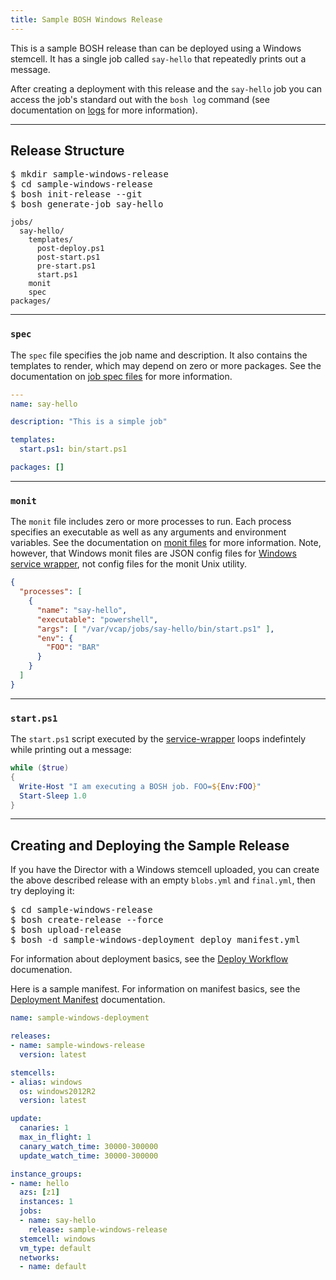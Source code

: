 ```yaml
---
title: Sample BOSH Windows Release
---
```


This is a sample BOSH release than can be deployed using a Windows stemcell. It has a single job called `say-hello` that repeatedly prints out a message.

After creating a deployment with this release and the `say-hello` job you can access the job's standard out with the `bosh log` command (see documentation on [logs](job-logs.html) for more information).

---
## <a id="release-structure"></a> Release Structure

<pre class="terminal">
$ mkdir sample-windows-release
$ cd sample-windows-release
$ bosh init-release --git
$ bosh generate-job say-hello
</pre>

```
jobs/
  say-hello/
    templates/
      post-deploy.ps1
      post-start.ps1
      pre-start.ps1
      start.ps1
    monit
    spec
packages/
```

---
### <a id="say-hello-spec"></a> `spec`

The `spec` file specifies the job name and description. It also contains the templates to render, which may depend on zero or more packages. See the documentation on [job spec files](jobs.html#spec) for more information.

```yaml
---
name: say-hello

description: "This is a simple job"

templates:
  start.ps1: bin/start.ps1

packages: []
```

---
### <a id="say-hello-monit"></a> `monit`

The `monit` file includes zero or more processes to run. Each process specifies an executable as well as any arguments and environment variables. See the documentation on [monit files](jobs.html#monit) for more information. Note, however, that Windows monit files are JSON config files for [Windows service wrapper](https://github.com/kohsuke/winsw), not config files for the monit Unix utility.

```json
{
  "processes": [
    {
      "name": "say-hello",
      "executable": "powershell",
      "args": [ "/var/vcap/jobs/say-hello/bin/start.ps1" ],
      "env": {
        "FOO": "BAR"
      }
    }
  ]
}
```

---
### <a id="start-ps1"></a> `start.ps1`

The `start.ps1` script executed by the [service-wrapper](https://github.com/kohsuke/winsw) loops indefintely while printing out a message:

```powershell
while ($true)
{
  Write-Host "I am executing a BOSH job. FOO=${Env:FOO}"
  Start-Sleep 1.0
}
```

---
## <a id='deploying'></a> Creating and Deploying the Sample Release

If you have the Director with a Windows stemcell uploaded, you can create the above described release with an empty `blobs.yml` and `final.yml`, then try deploying it:

<pre class="terminal">
$ cd sample-windows-release
$ bosh create-release --force
$ bosh upload-release
$ bosh -d sample-windows-deployment deploy manifest.yml
</pre>

For information about deployment basics, see the [Deploy Workflow](basic-workflow.html) documenation.

Here is a sample manifest. For information on manifest basics, see the [Deployment Manifest](deployment-manifest.html) documentation.

```yaml
name: sample-windows-deployment

releases:
- name: sample-windows-release
  version: latest

stemcells:
- alias: windows
  os: windows2012R2
  version: latest

update:
  canaries: 1
  max_in_flight: 1
  canary_watch_time: 30000-300000
  update_watch_time: 30000-300000

instance_groups:
- name: hello
  azs: [z1]
  instances: 1
  jobs:
  - name: say-hello
    release: sample-windows-release
  stemcell: windows
  vm_type: default
  networks:
  - name: default
```
